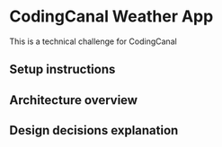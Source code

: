 # CodingCanal Weather App

This is a technical challenge for CodingCanal 


## Setup instructions


## Architecture overview


## Design decisions explanation
